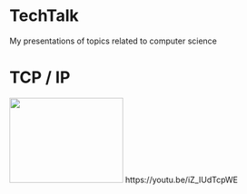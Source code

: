 # TechTalk
My presentations of topics related to computer science

<h1>TCP / IP</h1>
<img src="https://user-images.githubusercontent.com/113500771/209475385-87dfc420-cd05-4593-8530-b9445235f3ac.gif" width="200" height="150" />
https://youtu.be/iZ_IUdTcpWE
